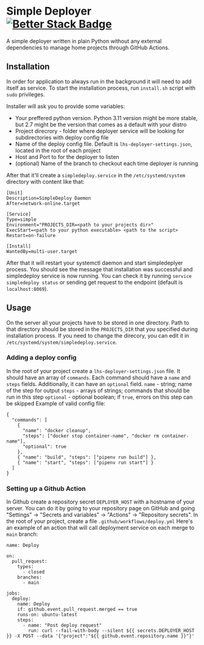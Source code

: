 # Simple Deployer [![Better Stack Badge](https://uptime.betterstack.com/status-badges/v3/monitor/10itm.svg)](https://uptime.betterstack.com/?utm_source=status_badge)

A simple deployer written in plain Python without any external dependencies to manage home projects through GitHub Actions.

## Installation

In order for application to always run in the background it will need to add itself as service.
To start the installation process, run `install.sh` script with `sudo` privileges.

Installer will ask you to provide some variables:
* Your preffered python version. Python 3.11 version might be more stable, but 2.7 might be the version that comes as a default with your distro
* Project direcrory - folder where deployer service will be looking for subdirectories with deploy config file
* Name of the deploy config file. Default is `lhs-deployer-settings.json`, located in the root of each project
* Host and Port to for the deployer to listen
* (optional) Name of the branch to checkout each time deployer is running

After that it'll create a `simpledeploy.service` in the `/etc/systemd/system` directory with content like that:

```
[Unit]
Description=SimpleDeploy Daemon
After=network-online.target

[Service]
Type=simple
Environment="PROJECTS_DIR=<path to your projects dir>"
ExecStart=<path to your python executable> <path to the script>
Restart=on-failure

[Install]
WantedBy=multi-user.target
```

After that it will restart your systemctl daemon and start simpledeplyer process. You should see the message that installation was successful and simpledeploy service is now running.
You can check it by running `service simpledeploy status` or sending get request to the endpoint (default is `localhost:8069`).

## Usage

On the server all your projects have to be stored in one directory. Path to that directory should be stored in the `PROJECTS_DIR` that you specified during installation process. If you need to change the direcory, you can edit it in `/etc/systemd/system/simpledeploy.service`.

### Adding a deploy config

In the root of your project create a `lhs-deployer-settings.json` file.
It should have an array of `commands`. Each command should have a `name` and `steps` fields. Additionally, it can have an `optional` field.
`name` - string; name of the step for output
`steps` - arrays of strings; commands that should be run in this step
`optional` - optional boolean; if `true`, errors on this step can be skipped
Example of valid config file:

```
{
  "commands": [
    {
      "name": "docker cleanup",
      "steps": ["docker stop container-name", "docker rm container-name"],
      "optional": true
    },
    { "name": "build", "steps": ["pipenv run build"] },
    { "name": "start", "steps": ["pipenv run start"] }
  ]
}
```

### Setting up a Github Action

In Github create a repository secret `DEPLOYER_HOST` with a hostname of your server. You can do it by going to your repository page on GitHub and going "Settings" -> "Secrets and variables" -> "Actions" -> "Repository secrets".
In the root of your project, create a file `.github/workflows/deploy.yml`
Here's an example of an action that will call deployment service on each merge to `main` branch:

```
name: Deploy

on:
  pull_request:
    types:
      - closed
    branches:
      - main

jobs:
  deploy:
    name: Deploy
    if: github.event.pull_request.merged == true
    runs-on: ubuntu-latest
    steps:
      - name: "Post deploy request"
        run: curl --fail-with-body --silent ${{ secrets.DEPLOYER_HOST }} -X POST --data '{"project":"${{ github.event.repository.name }}"}'

```
